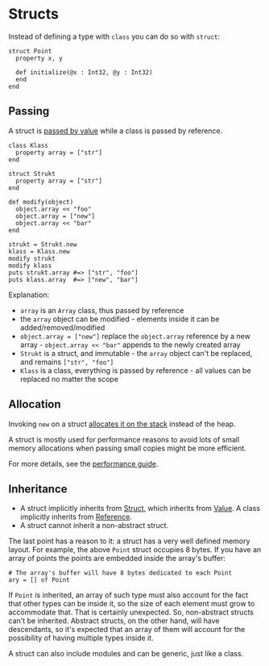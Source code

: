 # Structs

Instead of defining a type with `class` you can do so with `struct`:

```crystal
struct Point
  property x, y

  def initialize(@x : Int32, @y : Int32)
  end
end
```

## Passing

A struct is [passed by value](http://crystal-lang.org/api/Value.html) while a class is passed by reference.

```crystal
class Klass
  property array = ["str"]
end

struct Strukt
  property array = ["str"]
end

def modify(object)
  object.array << "foo"
  object.array = ["new"]
  object.array << "bar"
end

strukt = Strukt.new
klass = Klass.new
modify strukt
modify klass
puts strukt.array #=> ["str", "foo"]
puts klass.array  #=> ["new", "bar"]
```

Explanation:
- `array` is an `Array` class, thus passed by reference
- the `array` object can be modified - elements inside it can be added/removed/modified
- `object.array = ["new"]` replace the `object.array` reference by a new array - `object.array << "bar"` appends to the newly created array
- `Strukt` is a struct, and immutable - the `array` object can't be replaced, and remains `["str", "foo"]`
- `Klass` is a class, everything is passed by reference - all values can be replaced no matter the scope

## Allocation

Invoking `new` on a struct [allocates it on the stack](https://en.wikipedia.org/wiki/Stack-based_memory_allocation) instead of the heap.

A struct is mostly used for performance reasons to avoid lots of small memory allocations when passing small copies might be more efficient.

For more details, see the [performance guide](https://crystal-lang.org/docs/guides/performance.html#use-structs-when-possible).

## Inheritance

* A struct implicitly inherits from [Struct](http://crystal-lang.org/api/Struct.html), which inherits from [Value](http://crystal-lang.org/api/Value.html). A class implicitly inherits from [Reference](http://crystal-lang.org/api/Reference.html).
* A struct cannot inherit a non-abstract struct.

The last point has a reason to it: a struct has a very well defined memory layout. For example, the above `Point` struct occupies 8 bytes. If you have an array of points the points are embedded inside the array's buffer:

```crystal
# The array's buffer will have 8 bytes dedicated to each Point
ary = [] of Point
```

If `Point` is inherited, an array of such type must also account for the fact that other types can be inside it, so the size of each element must grow to accommodate that. That is certainly unexpected. So, non-abstract structs can't be inherited. Abstract structs, on the other hand, will have descendants, so it's expected that an array of them will account for the possibility of having multiple types inside it.

A struct can also include modules and can be generic, just like a class.
